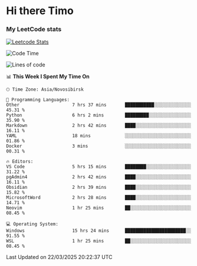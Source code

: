 # Hi there Timo
### My LeetCode stats
[![Leetcode Stats](https://leetcard.jacoblin.cool/przdtl?border=0&radius=20&ext=heatmap&theme=nord)](https://leetcode.com/przdtl)

<!--START_SECTION:waka-->
![Code Time](http://img.shields.io/badge/Code%20Time-690%20hrs%2024%20mins-blue)

![Lines of code](https://img.shields.io/badge/From%20Hello%20World%20I%27ve%20Written-84.0%20thousand%20lines%20of%20code-blue)

📊 **This Week I Spent My Time On** 

```text
🕑︎ Time Zone: Asia/Novosibirsk

💬 Programming Languages: 
Other                    7 hrs 37 mins       ███████████░░░░░░░░░░░░░░   45.31 % 
Python                   6 hrs 2 mins        █████████░░░░░░░░░░░░░░░░   35.90 % 
Markdown                 2 hrs 42 mins       ████░░░░░░░░░░░░░░░░░░░░░   16.11 % 
YAML                     18 mins             ░░░░░░░░░░░░░░░░░░░░░░░░░   01.86 % 
Docker                   3 mins              ░░░░░░░░░░░░░░░░░░░░░░░░░   00.31 % 

🔥 Editors: 
VS Code                  5 hrs 15 mins       ████████░░░░░░░░░░░░░░░░░   31.22 % 
pgAdmin4                 2 hrs 42 mins       ████░░░░░░░░░░░░░░░░░░░░░   16.11 % 
Obsidian                 2 hrs 39 mins       ████░░░░░░░░░░░░░░░░░░░░░   15.82 % 
MicrosoftWord            2 hrs 28 mins       ████░░░░░░░░░░░░░░░░░░░░░   14.71 % 
Neovim                   1 hr 25 mins        ██░░░░░░░░░░░░░░░░░░░░░░░   08.45 % 

💻 Operating System: 
Windows                  15 hrs 24 mins      ███████████████████████░░   91.55 % 
WSL                      1 hr 25 mins        ██░░░░░░░░░░░░░░░░░░░░░░░   08.45 % 
```


 Last Updated on 22/03/2025 20:22:37 UTC
<!--END_SECTION:waka-->
